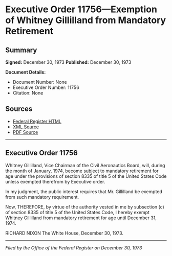 # Executive Order 11756—Exemption of Whitney Gillilland from Mandatory Retirement

## Summary

**Signed:** December 30, 1973
**Published:** December 30, 1973

**Document Details:**
- Document Number: None
- Executive Order Number: 11756
- Citation: None

## Sources
- [Federal Register HTML](https://www.presidency.ucsb.edu/documents/executive-order-11756-exemption-whitney-gillilland-from-mandatory-retirement)
- [XML Source](None)
- [PDF Source](None)

---

## Executive Order 11756

Whitney Gillilland, Vice Chairman of the Civil Aeronautics Board, will, during the month of January, 1974, become subject to mandatory retirement for age under the provisions of section 8335 of title 5 of the United States Code unless exempted therefrom by Executive order.

In my judgment, the public interest requires that Mr. Gillilland be exempted from such mandatory requirement.

Now, THEREFORE, by virtue of the authority vested in me by subsection (c) of section 8335 of title 5 of the United States Code, I hereby exempt Whitney Gillilland from mandatory retirement for age until December 31, 1974.

RICHARD NIXON
The White House,
December 30, 1973.

---

*Filed by the Office of the Federal Register on December 30, 1973*
